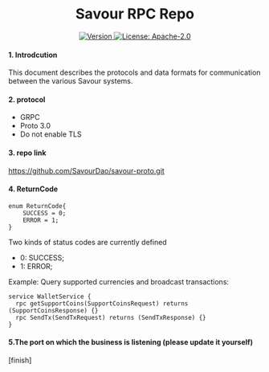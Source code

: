 <!--
parent:
  order: false
-->

<div align="center">
  <h1> Savour RPC Repo </h1>
</div>

<div align="center">
  <a href="https://github.com/SavourDao/snow/releases/tag/v1.0.0-alpha">
    <img alt="Version" src="https://img.shields.io/github/tag/snow/savour-core.svg" />
  </a>
  <a href="https://github.com/SavourDao/savour-core/blob/main/LICENSE">
    <img alt="License: Apache-2.0" src="https://img.shields.io/github/license/SavourDao/savour-core.svg" />
  </a>
</div>

#### 1. Introdcution

This document describes the protocols and data formats for communication between the various Savour systems.

#### 2. protocol

- GRPC
- Proto 3.0
- Do not enable TLS

#### 3. repo link

https://github.com/SavourDao/savour-proto.git

#### 4. ReturnCode

```
enum ReturnCode{
    SUCCESS = 0;
    ERROR = 1;
}
```

Two kinds of status codes are currently defined

- 0: SUCCESS;
- 1: ERROR;


Example: Query supported currencies and broadcast transactions:

```
service WalletService {
  rpc getSupportCoins(SupportCoinsRequest) returns (SupportCoinsResponse) {}
  rpc SendTx(SendTxRequest) returns (SendTxResponse) {}
}
```

#### 5.The port on which the business is listening (please update it yourself)
[finish]
